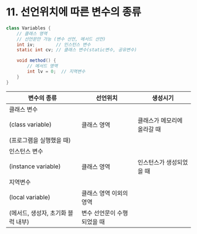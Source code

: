 # 11. 선언위치에 따른 변수의 종류

```java
class Variables {
	// 클래스 영역
	// 선언문만 가능 (변수 선언, 메서드 선언)
	int iv;        // 인스턴스 변수
	static int cv; // 클래스 변수(static변수, 공유변수)

	void method() {
		// 메서드 영역
		int lv = 0;  // 지역변수
	}
}
```

| 변수의 종류 | 선언위치 | 생성시기 |
| --- | --- | --- |
| 클래스 변수
(class variable) | 클래스 영역 | 클래스가 메모리에 올라갈 때
(프로그램을 실행했을 때) |
| 인스턴스 변수
(instance variable) | 클래스 영역 | 인스턴스가 생성되었을 때 |
| 지역변수
(local variable) | 클래스 영역 이외의 영역
(메서드, 생성자, 초기화 블럭 내부) | 변수 선언문이 수행되었을 때 |